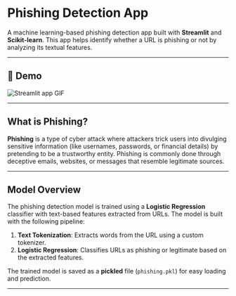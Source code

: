 # Phishing Detection App

A machine learning-based phishing detection app built with **Streamlit** and **Scikit-learn**. This app helps identify whether a URL is phishing or not by analyzing its textual features.

---

## 🎥 **Demo**
![Streamlit app GIF](media/demo.gif)

---

## What is Phishing?

**Phishing** is a type of cyber attack where attackers trick users into divulging sensitive information (like usernames, passwords, or financial details) by pretending to be a trustworthy entity. Phishing is commonly done through deceptive emails, websites, or messages that resemble legitimate sources.

---

## Model Overview

The phishing detection model is trained using a **Logistic Regression** classifier with text-based features extracted from URLs. The model is built with the following pipeline:

1. **Text Tokenization**: Extracts words from the URL using a custom tokenizer.
2. **Logistic Regression**: Classifies URLs as phishing or legitimate based on the extracted features.

The trained model is saved as a **pickled** file (`phishing.pkl`) for easy loading and prediction.

---
